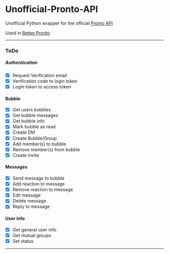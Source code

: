 # Unofficial-Pronto-API

Unofficial Python wrapper for the official [Pronto API](https://developers.pronto.io/docs/pronto-api/f6c46f99eac74-pronto-api)

Used in [Better Pronto](https://github.com/Society451/Better-Pronto)

---- 
### ToDo

##### Authentication
- [x] Request Verification email
- [x] Verification code to login token
- [x] Login token to access token

#### Bubble
- [x] Get users bubbles
- [x] Get bubble messages
- [x] Get bubble info
- [x] Mark bubble as read
- [x] Create DM
- [x] Create Bubble/Group
- [x] Add member(s) to bubble
- [x] Remove member(s) from bubble
- [x] Create invite

#### Messages
- [x] Send message to bubble
- [x] Add reaction to message
- [x] Remove reaction to message
- [x] Edit message
- [x] Delete message
- [x] Reply to message

#### User Info
- [x] Get general user info
- [x] Get mutual groups
- [x] Set status
----
